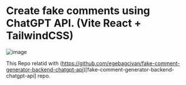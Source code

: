 # Create fake comments using ChatGPT API. (Vite React + TailwindCSS)

![image](https://user-images.githubusercontent.com/75989509/234537512-ae6e6c2e-141f-4180-977b-9d4455e1810d.png)

This Repo relatid with (https://github.com/egebagcivan/fake-comment-generator-backend-chatgpt-api)[fake-comment-generator-backend-chatgpt-api] repo.
